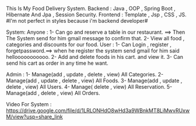 This Is My Food Delivery System.
Backend : Java , OOP ,  Spring Boot , Hibernate And Jpa , Session Security.
Frontend : Template ,  Jsp , CSS , JS.
#I'm not perfect in styles because i'm backend developer#

System:
  Anyone :
    1- Can go and reserve a table in our restaurant. ==> Then The System send for him gmail message to confirm that.
    2- View all food , categories and discounts for our food.
  User : 
    1- Can Login  , register , forgetpassword.==> when he register the system send gmail for him said hellooooooooooo.
    2- Add and delete foods in his cart. and view it.
    3- Can send his cart as order in any time he want.
    
   Admin : 
   1- Manage(add , update , delete , view) All Categories.
   2-  Manage(add , update , delete , view) All Foods.
   3-  Manage(add , update , delete , view) All Users.
   4-  Manage( delete , view) All Reservation.
   5-  Manage(add  , delete , view) All Orders.
    
   Video For System : https://drive.google.com/file/d/1LRLONHdO8wHd3a9WBnkMT8LiMwvRUxwM/view?usp=share_link
